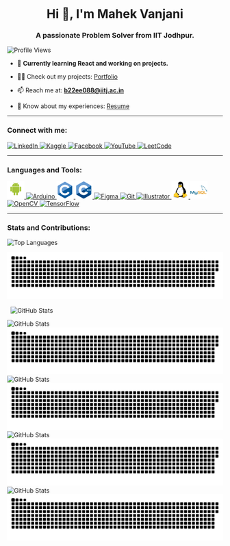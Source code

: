 <h1 align="center">Hi 👋, I'm Mahek Vanjani</h1>
<h3 align="center">A passionate Problem Solver from IIT Jodhpur.</h3>

<p align="left">
  <img src="https://komarev.com/ghpvc/?username=mahekvanjani611&label=Profile%20views&color=0e75b6&style=flat" alt="Profile Views" />
</p>

- 🔭 **Currently learning React and working on projects.**  

- 👨‍💻 Check out my projects: [Portfolio](https://mahekvanjani6112024.netlify.app/)  

- 📫 Reach me at: **b22ee088@iitj.ac.in**  

- 📄 Know about my experiences: [Resume](https://drive.google.com/file/d/10F5N3U0MvUhjI_zlas32_8uv2OLxzrqV/view?usp=sharing)  

---

<h3 align="left">Connect with me:</h3>
<p align="left">
  <a href="https://linkedin.com/in/mahekvanjani" target="_blank">
    <img align="center" src="https://raw.githubusercontent.com/rahuldkjain/github-profile-readme-generator/master/src/images/icons/Social/linked-in-alt.svg" alt="LinkedIn" height="30" width="40" />
  </a>
  <a href="https://kaggle.com/mahekvanjani" target="_blank">
    <img align="center" src="https://raw.githubusercontent.com/rahuldkjain/github-profile-readme-generator/master/src/images/icons/Social/kaggle.svg" alt="Kaggle" height="30" width="40" />
  </a>
  <a href="https://www.facebook.com/mahekvanjani" target="_blank">
    <img align="center" src="https://raw.githubusercontent.com/rahuldkjain/github-profile-readme-generator/master/src/images/icons/Social/facebook.svg" alt="Facebook" height="30" width="40" />
  </a>
  <a href="https://www.youtube.com/c/mahekvanjani" target="_blank">
    <img align="center" src="https://raw.githubusercontent.com/rahuldkjain/github-profile-readme-generator/master/src/images/icons/Social/youtube.svg" alt="YouTube" height="30" width="40" />
  </a>
  <a href="https://www.leetcode.com/mahekvanjani06" target="_blank">
    <img align="center" src="https://raw.githubusercontent.com/rahuldkjain/github-profile-readme-generator/master/src/images/icons/Social/leet-code.svg" alt="LeetCode" height="30" width="40" />
  </a>
</p>

---

<h3 align="left">Languages and Tools:</h3>
<p align="left">
  <a href="https://developer.android.com" target="_blank">
    <img src="https://raw.githubusercontent.com/devicons/devicon/master/icons/android/android-original-wordmark.svg" alt="Android" width="40" height="40" />
  </a>
  <a href="https://www.arduino.cc/" target="_blank">
    <img src="https://cdn.worldvectorlogo.com/logos/arduino-1.svg" alt="Arduino" width="40" height="40" />
  </a>
  <a href="https://www.cprogramming.com/" target="_blank">
    <img src="https://raw.githubusercontent.com/devicons/devicon/master/icons/c/c-original.svg" alt="C" width="40" height="40" />
  </a>
  <a href="https://www.w3schools.com/cpp/" target="_blank">
    <img src="https://raw.githubusercontent.com/devicons/devicon/master/icons/cplusplus/cplusplus-original.svg" alt="C++" width="40" height="40" />
  </a>
  <a href="https://www.figma.com/" target="_blank">
    <img src="https://www.vectorlogo.zone/logos/figma/figma-icon.svg" alt="Figma" width="40" height="40" />
  </a>
  <a href="https://git-scm.com/" target="_blank">
    <img src="https://www.vectorlogo.zone/logos/git-scm/git-scm-icon.svg" alt="Git" width="40" height="40" />
  </a>
  <a href="https://www.adobe.com/in/products/illustrator.html" target="_blank">
    <img src="https://www.vectorlogo.zone/logos/adobe_illustrator/adobe_illustrator-icon.svg" alt="Illustrator" width="40" height="40" />
  </a>
  <a href="https://www.linux.org/" target="_blank">
    <img src="https://raw.githubusercontent.com/devicons/devicon/master/icons/linux/linux-original.svg" alt="Linux" width="40" height="40" />
  </a>
  <a href="https://www.mysql.com/" target="_blank">
    <img src="https://raw.githubusercontent.com/devicons/devicon/master/icons/mysql/mysql-original-wordmark.svg" alt="MySQL" width="40" height="40" />
  </a>
  <a href="https://opencv.org/" target="_blank">
    <img src="https://www.vectorlogo.zone/logos/opencv/opencv-icon.svg" alt="OpenCV" width="40" height="40" />
  </a>
  <a href="https://www.tensorflow.org" target="_blank">
    <img src="https://www.vectorlogo.zone/logos/tensorflow/tensorflow-icon.svg" alt="TensorFlow" width="40" height="40" />
  </a>
</p>

---

<h3 align="left">Stats and Contributions:</h3>

<p align="left">
  <img src="https://github-readme-stats.vercel.app/api/top-langs?username=mahekvanjani611&show_icons=true&locale=en&layout=compact" alt="Top Languages" />
</p>

<p align="center">
  <img src="https://raw.githubusercontent.com/MahekVanjani611/MahekVanjani611/output/github-contribution-grid-snake.svg" alt="GitHub Contribution Snake" />
</p>

<p>&nbsp;
  <img align="center" src="https://github-readme-stats.vercel.app/api?username=mahekvanjani611&show_icons=true&locale=en" alt="GitHub Stats" />
</p>


![GitHub Stats](https://github-readme-stats.vercel.app/api?username=MahekVanjani611&show_icons=true)
![Generate Snakes](https://raw.githubusercontent.com/MahekVanjani611/MahekVanjani611/output/github-contribution-grid-snake.svg)
![GitHub Stats](https://github-readme-stats.vercel.app/api?username=MahekVanjani611&show_icons=true)
![Generate Snakes](https://raw.githubusercontent.com/MahekVanjani611/MahekVanjani611/output/github-contribution-grid-snake.svg)
![GitHub Stats](https://github-readme-stats.vercel.app/api?username=MahekVanjani611&show_icons=true)
![Generate Snakes](https://raw.githubusercontent.com/MahekVanjani611/MahekVanjani611/output/github-contribution-grid-snake.svg)
![GitHub Stats](https://github-readme-stats.vercel.app/api?username=MahekVanjani611&show_icons=true)
![Generate Snakes](https://raw.githubusercontent.com/MahekVanjani611/MahekVanjani611/output/github-contribution-grid-snake.svg)
